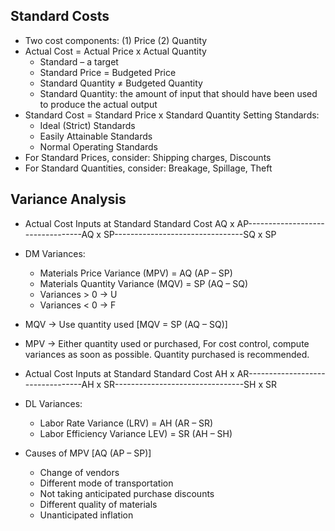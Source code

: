 ## Standard Costs
* Two cost components: (1) Price (2) Quantity
* Actual Cost = Actual Price x Actual Quantity
  * Standard – a target
  * Standard Price = Budgeted Price
  * Standard Quantity ≠ Budgeted Quantity
  * Standard Quantity: the amount of input that should have been used to produce the actual output
* Standard Cost = Standard Price x Standard Quantity
  Setting Standards:
  * Ideal (Strict) Standards
  * Easily Attainable Standards
  * Normal Operating Standards
* For Standard Prices, consider: Shipping charges, Discounts
* For Standard Quantities, consider: Breakage, Spillage, Theft

## Variance Analysis
* Actual Cost				                  Inputs at Standard				              Standard Cost
  AQ x AP---------------------------------AQ x SP--------------------------------SQ x SP
* DM Variances:
  * Materials Price Variance (MPV) = AQ (AP – SP)
  * Materials Quantity Variance (MQV) = SP (AQ – SQ)
  * Variances > 0 -> U
  * Variances < 0 -> F
* MQV ->	Use quantity used [MQV = SP (AQ – SQ)]
* MPV ->	Either quantity used or purchased, For cost control, compute variances as soon as possible. Quantity purchased is recommended.

* Actual Cost				                  Inputs at Standard				                Standard Cost
  AH x AR---------------------------------AH x SR--------------------------------SH x SR
* DL Variances:
  * Labor Rate Variance (LRV) = AH (AR – SR)
  * Labor Efficiency Variance LEV) = SR (AH – SH)
* Causes of MPV [AQ (AP – SP)]
  * Change of vendors
  * Different mode of transportation
  * Not taking anticipated purchase discounts
  * Different quality of materials
  * Unanticipated inflation

